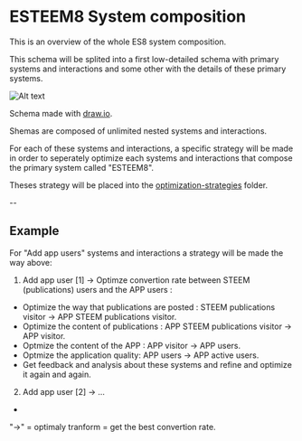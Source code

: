 # ESTEEM8 System composition
This is an overview of the whole ES8 system composition.

This schema will be splited into a first low-detailed schema with primary systems and interactions and some other with the details of these primary systems.

![Alt text](https://github.com/esteem8app/esteem8app.github.io/blob/master/docs/work-the-system/definition/ESTEEM8%20System%20overview.png?raw=true "ESTEEM8 System composition")

Schema made with [draw.io](https://www.draw.io/).

Shemas are composed of unlimited nested systems and interactions.

For each of these systems and interactions, a specific strategy will be made in order to seperately optimize each systems and interactions that compose the primary system called "ESTEEM8".

Theses strategy will be placed into the [optimization-strategies](https://github.com/esteem8app/esteem8app.github.io/tree/master/docs/work-the-system/strategies/optimization-strategies) folder.

--

## Example

For "Add app users" systems and interactions a strategy will be made the way above:

1. Add app user [1] -> Optimze convertion rate between STEEM (publications) users and the APP users :
 * Optimize the way that publications are posted : STEEM publications visitor -> APP STEEM publications visitor.
 * Optimize the content of publications : APP STEEM publications visitor -> APP visitor.
 * Optmize the content of the APP : APP visitor -> APP users.
 * Optmize the application quality: APP users -> APP active users.
 * Get feedback and analysis about these systems and refine and optimize it again and again.
 
2. Add app user [2] -> ...

-

"->" = optimaly tranform = get the best convertion rate.
